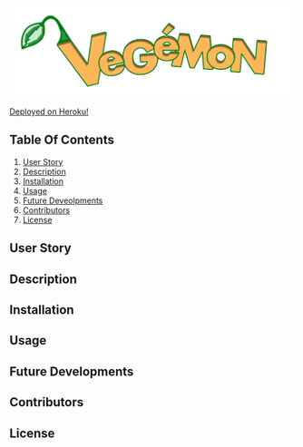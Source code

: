 <img src="client/src/assets/images/Vegemon-logo.png" alt="Vegemon" />

<a href="/">Deployed on Heroku!</a>

 ## Table Of Contents

 1. [User Story](#userstory)
 2. [Description](#description)
 3. [Installation](#installation)
 4. [Usage](#usage)
 5. [Future Deveolpments](#futuredevelopments)
 6. [Contributors](#contributors)
 7. [License](#license)

 ## User Story <a href="userstory"></a>
 ## Description <a name="userstory"></a>
 ## Installation <a name="userstory"></a>
 ## Usage <a name="userstory"></a>
 ## Future Developments <a name="userstory"></a>
 ## Contributors <a name="userstory"></a>
 ## License <a name="userstory"></a>


 